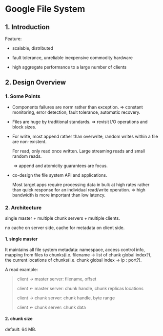 #                          Google File System

## 1. Introduction

Feature:

- scalable, distributed

- fault tolerance, unreliable inexpensive commodity hardware

- high aggregate performance to a large number of clients

## 2. Design Overview

### 1. Some Points

- Components failures are norm rather than exception. => constant monitoring, error detection, fault tolerance, automatic recovery.

- Files are huge by traditional standards. => revisit I/O operations and block sizes.

- For write, most append rather than overwrite, random writes within a file are non-existent.

  For read, only read once written. Large streaming reads and small random reads.

  ​				=> append and atomicity guarantees are focus.

- co-design the file system API and applications.

  Most target apps require processing data in bulk at high rates rather than quick response for an individual read/write operation. => high bandwidth is more important than low latency.

### 2.  Architecture

single master + multiple chunk servers + multiple clients.

no cache on server side, cache for metadata on client side.

#### 1. single master

It maintains all file system metadata: namespace, access control info, mapping from files to chunks(i.e. filename -> list of chunk global index?), the current locations of chunks(i.e. chunk global index -> ip : port?).

 A read example:

> client -> master server:  filename, offset
>
> client <- master server:  chunk handle, chunk replicas locations
>
> client -> chunk server: chunk handle, byte range
>
> client  <- chunk server: chunk data

#### 2. chunk size

default: 64 MB.

























